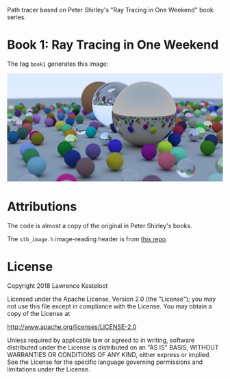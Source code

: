 
Path tracer based on Peter Shirley's "Ray Tracing in One Weekend" book series.

# Book 1: Ray Tracing in One Weekend

The tag `book1` generates this image:

![book1](images/book1.png)

# Attributions

The code is almost a copy of the original in Peter Shirley's books.

The `stb_image.h` image-reading header is from [this repo](https://github.com/nothings/stb).

# License

Copyright 2018 Lawrence Kesteloot

Licensed under the Apache License, Version 2.0 (the "License");
you may not use this file except in compliance with the License.
You may obtain a copy of the License at

   http://www.apache.org/licenses/LICENSE-2.0

Unless required by applicable law or agreed to in writing, software
distributed under the License is distributed on an "AS IS" BASIS,
WITHOUT WARRANTIES OR CONDITIONS OF ANY KIND, either express or implied.
See the License for the specific language governing permissions and
limitations under the License.
